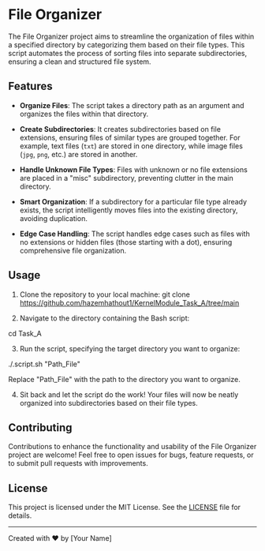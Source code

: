 # File Organizer

The File Organizer project aims to streamline the organization of files within a specified directory by categorizing them based on their file types. This script automates the process of sorting files into separate subdirectories, ensuring a clean and structured file system.

## Features

- **Organize Files**: The script takes a directory path as an argument and organizes the files within that directory.
  
- **Create Subdirectories**: It creates subdirectories based on file extensions, ensuring files of similar types are grouped together. For example, text files (`txt`) are stored in one directory, while image files (`jpg`, `png`, etc.) are stored in another.

- **Handle Unknown File Types**: Files with unknown or no file extensions are placed in a "misc" subdirectory, preventing clutter in the main directory.

- **Smart Organization**: If a subdirectory for a particular file type already exists, the script intelligently moves files into the existing directory, avoiding duplication.

- **Edge Case Handling**: The script handles edge cases such as files with no extensions or hidden files (those starting with a dot), ensuring comprehensive file organization.

## Usage

1. Clone the repository to your local machine:
git clone https://github.com/hazemhathout1/KernelModule_Task_A/tree/main


2. Navigate to the directory containing the Bash script:

cd Task_A


3. Run the script, specifying the target directory you want to organize:

./.script.sh "Path_File"


Replace "Path_File" with the path to the directory you want to organize.

4. Sit back and let the script do the work! Your files will now be neatly organized into subdirectories based on their file types.

## Contributing

Contributions to enhance the functionality and usability of the File Organizer project are welcome! Feel free to open issues for bugs, feature requests, or to submit pull requests with improvements.

## License

This project is licensed under the MIT License. See the [LICENSE](LICENSE) file for details.

---
Created with ❤️ by [Your Name]

